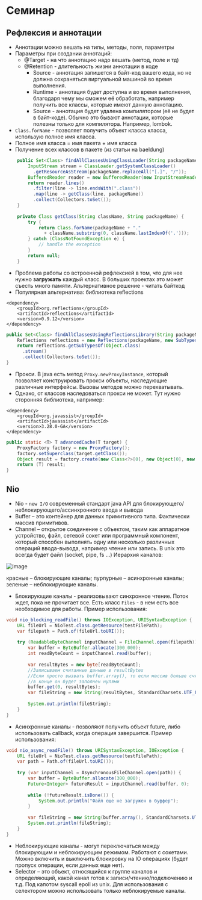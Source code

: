 # Семинар

## Рефлексия и аннотации

* Аннотации можно вешать на типы, методы, поля, параметры
* Параметры при создании аннотаций:
  * @Target - на что аннотацию надо вешать (метод, поле и тд)
  * @Retention - длительность жизни аннотации в коде
    * Source - аннотация запишется в байт-код вашего кода, но не должна сохраняться виртуальной машиной во время выполнения.
    * Runtime - аннотация будет доступна и во время выполнения, благодаря чему мы сможем её обработать, например получить все классы, которые имеют данную аннотацию.
    * Source - аннотация будет удалена компилятором (её не будет в байт-коде). Обычно это бывают аннотации, которые полезны только для компилятора. Например, lombok.
* ```Class.forName``` - позволяет получить объект класса класса, использую полное имя класса.
* Полное имя класса = имя пакета + имя класса
* Получение всех классов в пакете (из статьи на baeldung)

```java
    public Set<Class> findAllClassesUsingClassLoader(String packageName) {
        InputStream stream = ClassLoader.getSystemClassLoader()
          .getResourceAsStream(packageName.replaceAll("[.]", "/"));
        BufferedReader reader = new BufferedReader(new InputStreamReader(stream));
        return reader.lines()
          .filter(line -> line.endsWith(".class"))
          .map(line -> getClass(line, packageName))
          .collect(Collectors.toSet());
    }
 
    private Class getClass(String className, String packageName) {
        try {
            return Class.forName(packageName + "."
              + className.substring(0, className.lastIndexOf('.')));
        } catch (ClassNotFoundException e) {
            // handle the exception
        }
        return null;
    }
```
* Проблема работы со встроенной рефлексией в том, что для нее нужно **загружать** каждый класс. В больших проектах это может съесть много памяти. Альтернативное решение - читать байткод
* Популярная альтернатива: библиотека reflections

```
<dependency>
    <groupId>org.reflections</groupId>
    <artifactId>reflections</artifactId> 
    <version>0.9.12</version>
</dependency>
```

```java
public Set<Class> findAllClassesUsingReflectionsLibrary(String packageName) {
    Reflections reflections = new Reflections(packageName, new SubTypesScanner(false));
    return reflections.getSubTypesOf(Object.class)
      .stream()
      .collect(Collectors.toSet());
}
```

* Прокси. В java есть метод ```Proxy.newProxyInstance```, который позволяет конструировать прокси объекты, наследующие различные интерфейсы. Вызовы методов можно перехватывать.
* Однако, от классов наследоваться прокси не может. Тут нужно сторонняя библиотека, например:

```
<dependency>
    <groupId>org.javassist</groupId>
    <artifactId>javassist</artifactId>
    <version>3.28.0-GA</version>
</dependency>

```

```java
public static <T> T advancedCache(T target) {
    ProxyFactory factory = new ProxyFactory();
    factory.setSuperclass(target.getClass());
    Object result = factory.create(new Class<?>[0], new Object[0], new CachedObjectInvocationHandler<>(target));
    return (T) result;
}
```

## Nio

* Nio - ```new I/O``` современный стандарт java API для блокирующего/неблокирующего/ассинхронного ввода и вывода
* Buffer – это контейнер для данных примитивного типа. Фактически массив примитивов.
* Channel – открытое соединение с объектом, таким как аппаратное устройство, файл, сетевой сокет или программный компонент, который способен выполнять одну или несколько различных операций ввода-вывода, например чтение или запись. В unix это всегда будет файл (socket, pipe, fs ...) Иерархия каналов:

![image](https://github.com/user-attachments/assets/8ae6e1dd-0a1a-402a-8613-6354cce382c1)

красные – блокирующие каналы; пурпурные – асинхронные каналы; зеленые – неблокирующие каналы.

* Блокирующие каналы - реализовывают синхронное чтение. Поток ждет, пока не прочитает все. Есть класс ```Files``` - в нем есть все необходимое для работы. Пример использования:

```java
void nio_blocking_readFile() throws IOException, URISyntaxException {
    URL fileUrl = NioTest.class.getResource(testFilePath);
    var filepath = Path.of(fileUrl.toURI());
  
    try (ReadableByteChannel inputChannel = FileChannel.open(filepath)) {
        var buffer = ByteBuffer.allocate(300_000);
        int readByteCount = inputChannel.read(buffer);
      
        var resultBytes = new byte[readByteCount];
        //Записываем считанные данные в resultBytes
        //Если просто вызвать buffer.array(), то если массив больше считываемого файла,
        //в конце он будет заполнен нулями
        buffer.get(0, resultBytes);
        var fileString = new String(resultBytes, StandardCharsets.UTF_8);
      
        System.out.println(fileString);
    }
}
```

* Асинхронные каналы - позволяют получить объект future, либо использовать callback, когда операция завершится. Пример использования:

```java
void nio_async_readFile() throws URISyntaxException, IOException {
    URL fileUrl = NioTest.class.getResource(testFilePath);
    var path = Path.of(fileUrl.toURI());
  
    try (var inputChannel = AsynchronousFileChannel.open(path)) {
        var buffer = ByteBuffer.allocate(300_000);
        Future<Integer> futureResult = inputChannel.read(buffer, 0);
      
        while (!futureResult.isDone()) {
            System.out.println("Файл еще не загружен в буффер");
        }
      
        var fileString = new String(buffer.array(), StandardCharsets.UTF_8);
        System.out.println(fileString);
    }
}
```

* Неблокирующие каналы - могут переключаться между блокирующим и неблокирующим режимом. Работают с сокетами. Можно включить и выключить блокировку на IO операциях (будет пропуск операции, если данных еще нет).
* Selector – это объект, относящийся к группе каналов и определяющий, какой канал готов к записи/чтению/подключению и т.д. Под капотом syscall epoll из unix. Для использования с селектором можно использовать только неблокируемые каналы.


